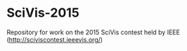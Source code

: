 # SciVis-2015
Repository for work on the 2015 SciVis contest held by IEEE (http://sciviscontest.ieeevis.org/)
